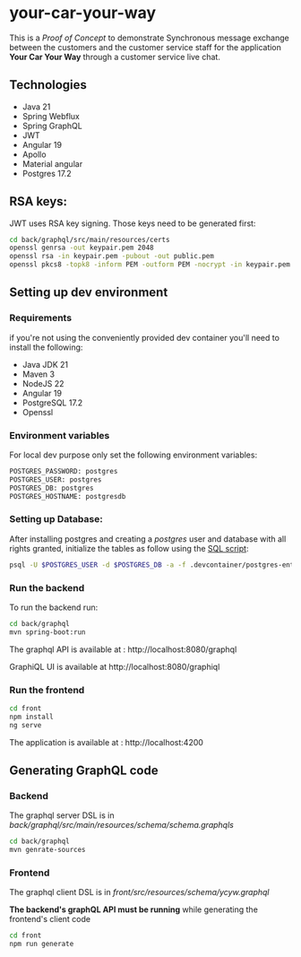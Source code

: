 # your-car-your-way

This is a *Proof of Concept* to demonstrate Synchronous message exchange between the customers and the customer service staff for the application **Your Car Your Way** through a customer service live chat.

## Technologies

- Java 21
- Spring Webflux
- Spring GraphQL
- JWT
- Angular 19
- Apollo
- Material angular
- Postgres 17.2


## RSA keys:

JWT uses RSA key signing. Those keys need to be generated first:

``` bash
cd back/graphql/src/main/resources/certs
openssl genrsa -out keypair.pem 2048
openssl rsa -in keypair.pem -pubout -out public.pem
openssl pkcs8 -topk8 -inform PEM -outform PEM -nocrypt -in keypair.pem -out private.pem
```

## Setting up dev environment

### Requirements

if you're not using the conveniently provided dev container you'll need to install the following:

- Java JDK 21
- Maven 3
- NodeJS 22
- Angular 19
- PostgreSQL 17.2
- Openssl

### Environment variables

For local dev purpose only set the following environment variables:

``` bash
POSTGRES_PASSWORD: postgres
POSTGRES_USER: postgres
POSTGRES_DB: postgres
POSTGRES_HOSTNAME: postgresdb
```

### Setting up Database:

After installing postgres and creating a *postgres* user and database with all rights granted, initialize the tables as follow using the [SQL script](.devcontainer/postgres-entrypoint-initdb.d/01-schema.sql):

``` bash
psql -U $POSTGRES_USER -d $POSTGRES_DB -a -f .devcontainer/postgres-entrypoint-initdb.d/01-schema.sql
```

### Run the backend

To run the backend run:
``` bash
cd back/graphql
mvn spring-boot:run
```

The graphql API is available at : http://localhost:8080/graphql

GraphiQL UI is available at http://localhost:8080/graphiql


### Run the frontend
``` bash
cd front
npm install
ng serve
```

The application is available at : http://localhost:4200

## Generating GraphQL code

### Backend

The graphql server DSL is in *back/graphql/src/main/resources/schema/schema.graphqls*

``` bash
cd back/graphql
mvn genrate-sources
```

### Frontend

The graphql client DSL is in *front/src/resources/schema/ycyw.graphql*

**The backend's graphQL API must be running** while generating the frontend's client code

``` bash
cd front
npm run generate
```